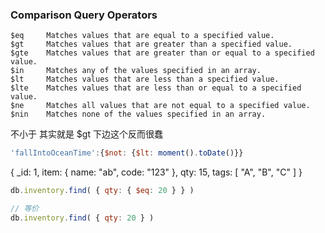 ### Comparison Query Operators
```
$eq		Matches values that are equal to a specified value.
$gt		Matches values that are greater than a specified value.
$gte	Matches values that are greater than or equal to a specified value.
$in		Matches any of the values specified in an array.
$lt		Matches values that are less than a specified value.
$lte	Matches values that are less than or equal to a specified value.
$ne		Matches all values that are not equal to a specified value.
$nin	Matches none of the values specified in an array.
```

不小于 其实就是 $gt 下边这个反而很蠢
```js
'fallIntoOceanTime':{$not: {$lt: moment().toDate()}}
```

{ _id: 1, item: { name: "ab", code: "123" }, qty: 15, tags: [ "A", "B", "C" ] }

```js
db.inventory.find( { qty: { $eq: 20 } } )

// 等价
db.inventory.find( { qty: 20 } )
```
